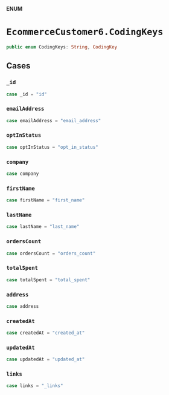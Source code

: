 **ENUM**

# `EcommerceCustomer6.CodingKeys`

```swift
public enum CodingKeys: String, CodingKey
```

## Cases
### `_id`

```swift
case _id = "id"
```

### `emailAddress`

```swift
case emailAddress = "email_address"
```

### `optInStatus`

```swift
case optInStatus = "opt_in_status"
```

### `company`

```swift
case company
```

### `firstName`

```swift
case firstName = "first_name"
```

### `lastName`

```swift
case lastName = "last_name"
```

### `ordersCount`

```swift
case ordersCount = "orders_count"
```

### `totalSpent`

```swift
case totalSpent = "total_spent"
```

### `address`

```swift
case address
```

### `createdAt`

```swift
case createdAt = "created_at"
```

### `updatedAt`

```swift
case updatedAt = "updated_at"
```

### `links`

```swift
case links = "_links"
```

